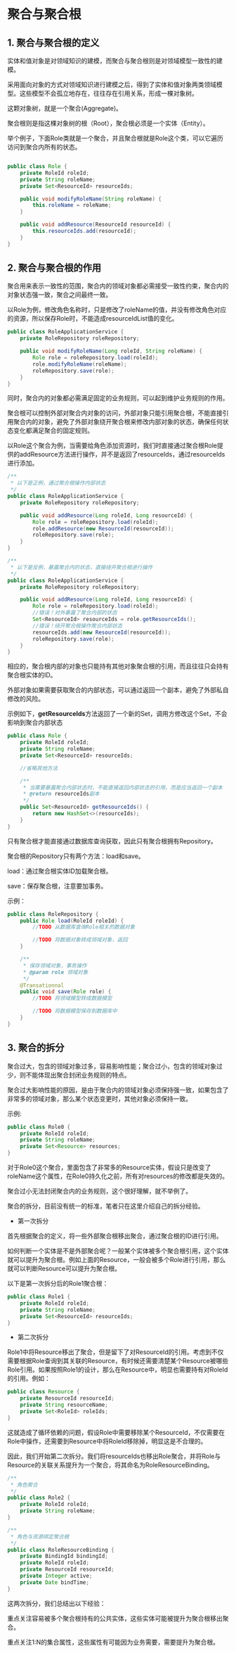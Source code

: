 # 聚合与聚合根

## 1. 聚合与聚合根的定义

实体和值对象是对领域知识的建模，而聚合与聚合根则是对领域模型一致性的建模。

采用面向对象的方式对领域知识进行建模之后，得到了实体和值对象两类领域模型。这些模型不会孤立地存在，往往存在引用关系，形成一棵对象树。

这颗对象树，就是一个聚合(Aggregate)。

聚合根则是指这棵对象树的根（Root），聚合根必须是一个实体（Entity）。

举个例子，下面Role类就是一个聚合，并且聚合根就是Role这个类，可以它遍历访问到聚合内所有的状态。

```java

public class Role {
    private RoleId roleId;
    private String roleName;
    private Set<ResourceId> resourceIds;

    public void modifyRoleName(String roleName) {
        this.roleName = roleName;
    }

    public void addResource(ResourceId resourceId) {
        this.resourceIds.add(resourceId);
    }
}
```

## 2. 聚合与聚合根的作用

聚合用来表示一致性的范围，聚合内的领域对象都必需接受一致性约束，聚合内的对象状态强一致，聚合之间最终一致。

以Role为例，修改角色名称时，只是修改了roleName的值，并没有修改角色对应的资源，所以保存Role时，不能造成resourceIdList值的变化。

```java
public class RoleApplicationService {
    private RoleRepository roleRepository;

    public void modifyRoleName(Long roleId, String roleName) {
        Role role = roleRepository.load(roleId);
        role.modifyRoleName(roleName);
        roleRepository.save(role);
    }
}
```

同时，聚合内的对象都必需满足固定的业务规则，可以起到维护业务规则的作用。

聚合根可以控制外部对聚合内对象的访问，外部对象只能引用聚合根，不能直接引用聚合内的对象，避免了外部对象绕开聚合根来修改内部对象的状态，确保任何状态变化都满足聚合的固定规则。

以Role这个聚合为例，当需要给角色添加资源时，我们时直接通过聚合根Role提供的addResource方法进行操作，并不是返回了resourceIds，通过resourceIds进行添加。

```java
/**
 * 以下是正例，通过聚合根操作内部状态
 */
public class RoleApplicationService {
    private RoleRepository roleRepository;

    public void addResource(Long roleId, Long resourceId) {
        Role role = roleRepository.load(roleId);
        role.addResource(new ResourceId(resourceId));
        roleRepository.save(role);
    }
}
```

```java
/**
 * 以下是反例，暴露聚合内的状态，直接绕开聚合根进行操作
 */
public class RoleApplicationService {
    private RoleRepository roleRepository;

    public void addResource(Long roleId, Long resourceId) {
        Role role = roleRepository.load(roleId);
        //错误！对外暴露了聚合内部的状态
        Set<ResourceId> resourceIds = role.getResourceIds();
        //错误！绕开聚合根操作聚合内部状态
        resourceIds.add(new ResourceId(resourceId));
        roleRepository.save(role);
    }
}
```

相应的，聚合根内部的对象也只能持有其他对象聚合根的引用，而且往往只会持有聚合根实体的ID。

外部对象如果需要获取聚合的内部状态，可以通过返回一个副本，避免了外部私自修改的风险。

示例如下，**getResourceIds**方法返回了一个新的Set，调用方修改这个Set，不会影响到聚合内部状态

```java
public class Role {
    private RoleId roleId;
    private String roleName;
    private Set<ResourceId> resourceIds;

    //省略其他方法

    /**
     * 当需要暴露聚合内部状态时，不能直接返回内部状态的引用，而是应当返回一个副本
     * @return resourceIds副本
     */
    public Set<ResourceId> getResourceIds() {
        return new HashSet<>(resourceIds);
    }
}
```

只有聚合根才能直接通过数据库查询获取，因此只有聚合根拥有Repository。

聚合根的Repository只有两个方法：load和save。

load：通过聚合根实体ID加载聚合根。

save：保存聚合根，注意要加事务。

示例：

```java
public class RoleRepository {
    public Role load(RoleId roleId) {
        //TODO 从数据库查询Role相关的数据对象

        //TODO 将数据对象转成领域对象，返回
    }

    /**
     * 保存领域对象，事务操作
     * @param role 领域对象
     */
    @Transationnal
    public void save(Role role) {
        //TODO 将领域模型转成数据模型

        //TODO 将数据模型保存到数据库中
    }
}

```

## 3. 聚合的拆分

聚合过大，包含的领域对象过多，容易影响性能；聚合过小，包含的领域对象过少，则不能体现出聚合封闭业务规则的特点。

聚合过大影响性能的原因，是由于聚合内的领域对象必须保持强一致，如果包含了非常多的领域对象，那么某个状态变更时，其他对象必须保持一致。

示例:

```java
public class Role0 {
    private RoleId roleId;
    private String roleName;
    private Set<Resource> resources;
}

```

对于Role0这个聚合，里面包含了非常多的Resource实体，假设只是改变了roleName这个属性，在Role0持久化之前，所有对resources的修改都是失效的。

聚合过小无法封闭聚合内的业务规则，这个很好理解，就不举例了。

聚合的拆分，目前没有统一的标准，笔者只在这里介绍自己的拆分经验。

- 第一次拆分

首先根据聚合的定义，将一些外部聚合根移出聚合，通过聚合根的ID进行引用。

如何判断一个实体是不是外部聚合呢？一般某个实体被多个聚合根引用，这个实体就可以提升为聚合根。例如上面的Resource，一般会被多个Role进行引用，那么就可以判断Resource可以提升为聚合根。

以下是第一次拆分后的Role1聚合根：

```java
public class Role1 {
    private RoleId roleId;
    private String roleName;
    private Set<ResourceId> resourceIds;
}
```

- 第二次拆分

Role1中将Resource移出了聚合，但是留下了对ResourceId的引用。考虑到不仅需要根据Role查询到其关联的Resource，有时候还需要清楚某个Resource被哪些Role引用。如果按照Role1的设计，那么在Resource中，明显也需要持有对RoleId的引用。例如：

```java
public class Resource {
    private ResourceId resourceId;
    private String resourceName;
    private Set<RoleId> roleIds;
}
```

这就造成了循环依赖的问题，假设Role中需要移除某个ResourceId，不仅需要在Role中操作，还需要到Resource中将RoleId移除掉，明显这是不合理的。

因此，我们开始第二次拆分。我们将resourceIds也移出Role聚合，并将Role与Resource的关联关系提升为一个聚合，将其命名为RoleResourceBinding。

```java
/**
 * 角色聚合
 */
public class Role2 {
    private RoleId roleId;
    private String roleName;
}

/**
 * 角色与资源绑定聚合根
 */
public class RoleResourceBinding {
    private BindingId bindingId;
    private RoleId roleId;
    private ResourceId resourceId;
    private Integer active;
    private Date bindTime;
}
```
这两次拆分，我们总结出以下经验：

重点关注容易被多个聚合根持有的公共实体，这些实体可能被提升为聚合根移出聚合。

重点关注1:N的集合属性，这些属性有可能因为业务需要，需要提升为聚合根。

<!--@include: ../footer.md-->